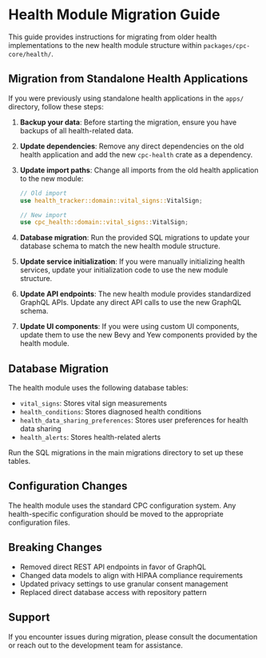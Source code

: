 # Health Module Migration Guide

This guide provides instructions for migrating from older health implementations to the new health module structure within `packages/cpc-core/health/`.

## Migration from Standalone Health Applications

If you were previously using standalone health applications in the `apps/` directory, follow these steps:

1. **Backup your data**: Before starting the migration, ensure you have backups of all health-related data.

2. **Update dependencies**: Remove any direct dependencies on the old health application and add the new `cpc-health` crate as a dependency.

3. **Update import paths**: Change all imports from the old health application to the new module:
   ```rust
   // Old import
   use health_tracker::domain::vital_signs::VitalSign;
   
   // New import
   use cpc_health::domain::vital_signs::VitalSign;
   ```

4. **Database migration**: Run the provided SQL migrations to update your database schema to match the new health module structure.

5. **Update service initialization**: If you were manually initializing health services, update your initialization code to use the new module structure.

6. **Update API endpoints**: The new health module provides standardized GraphQL APIs. Update any direct API calls to use the new GraphQL schema.

7. **Update UI components**: If you were using custom UI components, update them to use the new Bevy and Yew components provided by the health module.

## Database Migration

The health module uses the following database tables:

- `vital_signs`: Stores vital sign measurements
- `health_conditions`: Stores diagnosed health conditions
- `health_data_sharing_preferences`: Stores user preferences for health data sharing
- `health_alerts`: Stores health-related alerts

Run the SQL migrations in the main migrations directory to set up these tables.

## Configuration Changes

The health module uses the standard CPC configuration system. Any health-specific configuration should be moved to the appropriate configuration files.

## Breaking Changes

- Removed direct REST API endpoints in favor of GraphQL
- Changed data models to align with HIPAA compliance requirements
- Updated privacy settings to use granular consent management
- Replaced direct database access with repository pattern

## Support

If you encounter issues during migration, please consult the documentation or reach out to the development team for assistance.